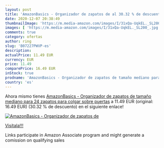 ```yaml
---
layout: post
title: 'AmazonBasics - Organizador de zapatos de al 30.32 % de descuento'
date: 2020-12-07 20:38:49
thumbnailImage: 'https://m.media-amazon.com/images/I/31xQa-UqkEL._SL200_.jpg'
images: [ 'https://m.media-amazon.com/images/I/31xQa-UqkEL._SL200_.jpg' ]
comments: true
category: ofertas
author: ring
slug: 'B07227PWVP-es'
description:
actualPrice: 11.49 EUR
currency: EUR
price: 11.49
comparePrice: 16.49 EUR
inStock: true
prodname: 'AmazonBasics - Organizador de zapatos de tamaño mediano para 24 zapatos  para colgar sobre puertas'
country: 'es'
---
```


Ahora mismo tienes [AmazonBasics - Organizador de zapatos de tamaño mediano para 24 zapatos  para colgar sobre puertas](https://www.amazon.es/dp/B07227PWVP/?tag=tolees-21) a 11.49 EUR (original: 16.49 EUR) (30.32 %  de descuento) en el siguiente enlace!

[![AmazonBasics - Organizador de zapatos de](https://m.media-amazon.com/images/I/31xQa-UqkEL._SL200_.jpg)](https://www.amazon.es/dp/B07227PWVP/?tag=tolees-21)

[Visítala!!!](https://www.amazon.es/dp/B07227PWVP/?tag=tolees-21)

Links participate in Amazon Associate program and might generate a comission on qualifying sales
